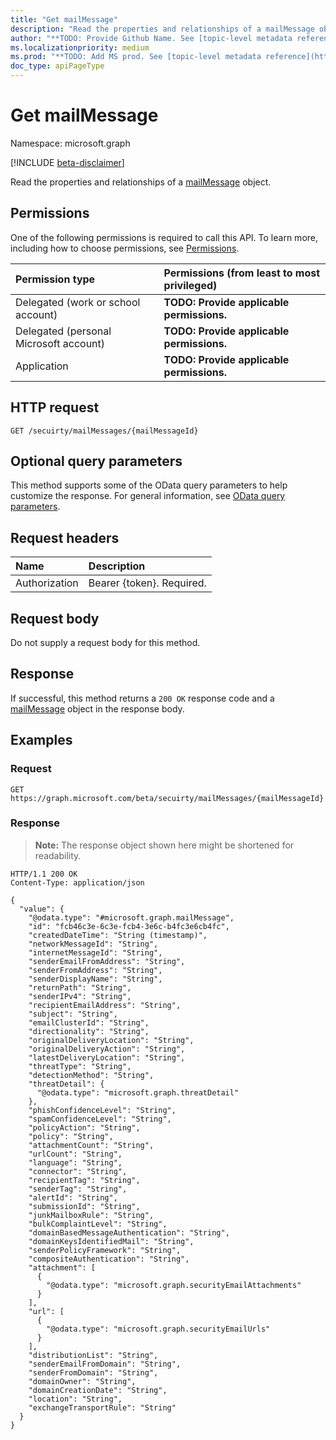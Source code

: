 ```yaml
---
title: "Get mailMessage"
description: "Read the properties and relationships of a mailMessage object."
author: "**TODO: Provide Github Name. See [topic-level metadata reference](https://msgo.azurewebsites.net/add/document/guidelines/metadata.html#topic-level-metadata)**"
ms.localizationpriority: medium
ms.prod: "**TODO: Add MS prod. See [topic-level metadata reference](https://msgo.azurewebsites.net/add/document/guidelines/metadata.html#topic-level-metadata)**"
doc_type: apiPageType
---
```


# Get mailMessage
Namespace: microsoft.graph

[!INCLUDE [beta-disclaimer](../../includes/beta-disclaimer.md)]

Read the properties and relationships of a [mailMessage](../resources/mailmessage.md) object.

## Permissions
One of the following permissions is required to call this API. To learn more, including how to choose permissions, see [Permissions](/graph/permissions-reference).

|Permission type|Permissions (from least to most privileged)|
|:---|:---|
|Delegated (work or school account)|**TODO: Provide applicable permissions.**|
|Delegated (personal Microsoft account)|**TODO: Provide applicable permissions.**|
|Application|**TODO: Provide applicable permissions.**|

## HTTP request

<!-- {
  "blockType": "ignored"
}
-->
``` http
GET /secuirty/mailMessages/{mailMessageId}
```

## Optional query parameters
This method supports some of the OData query parameters to help customize the response. For general information, see [OData query parameters](/graph/query-parameters).

## Request headers
|Name|Description|
|:---|:---|
|Authorization|Bearer {token}. Required.|

## Request body
Do not supply a request body for this method.

## Response

If successful, this method returns a `200 OK` response code and a [mailMessage](../resources/mailmessage.md) object in the response body.

## Examples

### Request
<!-- {
  "blockType": "request",
  "name": "get_mailmessage"
}
-->
``` http
GET https://graph.microsoft.com/beta/secuirty/mailMessages/{mailMessageId}
```


### Response
>**Note:** The response object shown here might be shortened for readability.
<!-- {
  "blockType": "response",
  "truncated": true,
  "@odata.type": "microsoft.graph.mailMessage"
}
-->
``` http
HTTP/1.1 200 OK
Content-Type: application/json

{
  "value": {
    "@odata.type": "#microsoft.graph.mailMessage",
    "id": "fcb46c3e-6c3e-fcb4-3e6c-b4fc3e6cb4fc",
    "createdDateTime": "String (timestamp)",
    "networkMessageId": "String",
    "internetMessageId": "String",
    "senderEmailFromAddress": "String",
    "senderFromAddress": "String",
    "senderDisplayName": "String",
    "returnPath": "String",
    "senderIPv4": "String",
    "recipientEmailAddress": "String",
    "subject": "String",
    "emailClusterId": "String",
    "directionality": "String",
    "originalDeliveryLocation": "String",
    "originalDeliveryAction": "String",
    "latestDeliveryLocation": "String",
    "threatType": "String",
    "detectionMethod": "String",
    "threatDetail": {
      "@odata.type": "microsoft.graph.threatDetail"
    },
    "phishConfidenceLevel": "String",
    "spamConfidenceLevel": "String",
    "policyAction": "String",
    "policy": "String",
    "attachmentCount": "String",
    "urlCount": "String",
    "language": "String",
    "connector": "String",
    "recipientTag": "String",
    "senderTag": "String",
    "alertId": "String",
    "submissionId": "String",
    "junkMailboxRule": "String",
    "bulkComplaintLevel": "String",
    "domainBasedMessageAuthentication": "String",
    "domainKeysIdentifiedMail": "String",
    "senderPolicyFramework": "String",
    "compositeAuthentication": "String",
    "attachment": [
      {
        "@odata.type": "microsoft.graph.securityEmailAttachments"
      }
    ],
    "url": [
      {
        "@odata.type": "microsoft.graph.securityEmailUrls"
      }
    ],
    "distributionList": "String",
    "senderEmailFromDomain": "String",
    "senderFromDomain": "String",
    "domainOwner": "String",
    "domainCreationDate": "String",
    "location": "String",
    "exchangeTransportRule": "String"
  }
}
```

